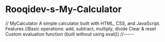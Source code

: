 # Rooqidev-s-My-Calculator
// MyCalculator  A simple calculator built with HTML, CSS, and JavaScript.  Features  //Basic operations: add, subtract, multiply, divide  Clear &amp; reset  Custom evaluation function (built without using eval())  //-----
